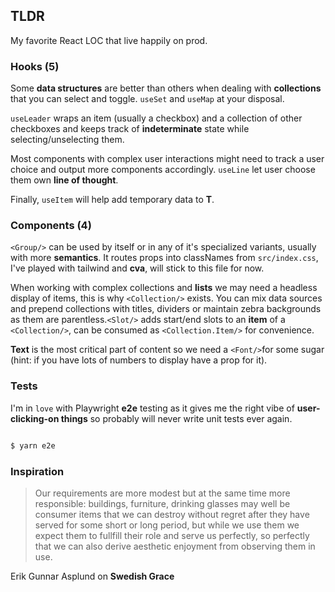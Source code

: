 ## TLDR

My favorite React LOC that live happily on prod. 

### Hooks (5)

Some **data structures** are better than others when dealing with **collections** that you can select and toggle. `useSet` and `useMap` at your disposal. 

`useLeader` wraps an item (usually a checkbox) and a collection of other checkboxes and keeps track of **indeterminate** state while selecting/unselecting them.

Most components with complex user interactions might need to track a user choice and output more components accordingly. `useLine` let user choose them own **line of thought**. 

Finally, `useItem` will help add temporary data to **T**.

### Components (4)

`<Group/>` can be used by itself or in any of it's specialized variants, usually with more **semantics**. It routes props into classNames from `src/index.css`, I've played with tailwind and **cva**, will stick to this file for now.

When working with complex collections and **lists** we may need a headless display of items, this is why `<Collection/>` exists. You can mix data sources and prepend collections with titles, dividers or maintain zebra backgrounds as them are parentless.`<Slot/>` adds start/end slots to an **item** of a `<Collection/>`, can be consumed as `<Collection.Item/>` for convenience.
 
**Text** is the most critical part of content so we need a `<Font/>`for some sugar (hint: if you have lots of numbers to display have a prop for it). 

### Tests

I'm in `love` with Playwright **e2e** testing as it gives me the right vibe of **user-clicking-on things** so probably will never write unit tests ever again.  

```bash

$ yarn e2e

```

### Inspiration

> Our requirements are more modest but at the same time more responsible:
> buildings, furniture, drinking glasses may well be consumer items that
> we can destroy without regret after they have served for some short or
> long period, but while we use them we expect them to fullfill their role and serve us perfectly, so perfectly that we can also derive aesthetic
> enjoyment from observing them in use.

Erik Gunnar Asplund on **Swedish Grace**





